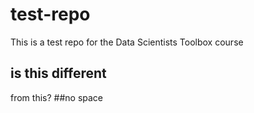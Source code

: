 # test-repo
This is a test repo for the Data Scientists Toolbox course
## is this different
from this?
##no space
